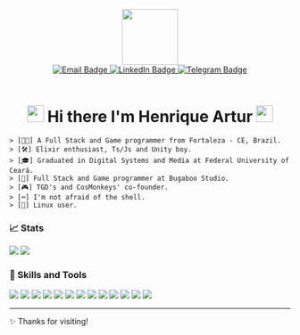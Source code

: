           
<div id="header" align="center">
  <img src="https://media.giphy.com/media/M9gbBd9nbDrOTu1Mqx/giphy.gif" width="100"/>
  <div id="badges">
    <a href="mailto:contato@henriqueartur.com">
      <img src="https://img.shields.io/badge/Email-flat?logo=GMail&style=for-the-badge&logoColor=a277ff&labelColor=15141b&color=000&logoWidth=30" alt="Email Badge"/>
    </a>
    <a href="https://www.linkedin.com/in/henriqueartur/">
      <img src="https://img.shields.io/badge/LinkedIn-flat?logo=LinkedIn&style=for-the-badge&logoColor=a277ff&labelColor=15141b&color=000&logoWidth=30" alt="LinkedIn Badge"/>
    </a>
    <a href="https://t.me/HenriqueArtur">
      <img src="https://img.shields.io/badge/Telegram-flat?logo=Telegram&style=for-the-badge&logoColor=a277ff&labelColor=15141b&color=000&logoWidth=30" alt="Telegram Badge"/>
    </a>
  </div>
  <br/>
  <img src="https://komarev.com/ghpvc/?username=HenriqueArtur&color=a277ff&style=flat-square" alt=""/>
  <h1>
    <img src="https://media.giphy.com/media/hvRJCLFzcasrR4ia7z/giphy.gif" width="30px"/>
    Hi there I'm Henrique Artur
    <img src="https://media.giphy.com/media/hvRJCLFzcasrR4ia7z/giphy.gif" width="30px"/>
  </h1>
</div>

```
> [👨‍💻] A Full Stack and Game programmer from Fortaleza - CE, Brazil.
> [🛠️] Elixir enthusiast, Ts/Js and Unity boy.
> [🎓] Graduated in Digital Systems and Media at Federal University of Ceará.
> [👔] Full Stack and Game programmer at Bugaboo Studio.
> [🎮] TGD's and CosMonkeys' co-founder.
> [⌨️] I'm not afraid of the shell.
> [🐧] Linux user.
```

### 📈 Stats
<p align='center'>
  <div>
    <img src="https://github-readme-stats.vercel.app/api?username=HenriqueArtur&count_private=true&hide=contribs&show_icons=true&bg_color=15141b&title_color=a277ff&text_color=edecee&icon_color=ffca85&border_color=61ffca&hide_border=false" />
    <img src="https://github-readme-stats.vercel.app/api/top-langs/?username=HenriqueArtur&count_private=true&bg_color=15141b&title_color=a277ff&text_color=edecee&icon_color=ffca85&border_color=61ffca&hide_border=false&layout=compact&hide=Java,PHP,Ruby,HTML,CSS,SCSS,Hack,CoffeeScript,Less" />
  </div>
</p>

### 🚀 Skills and Tools
<div style="display: inline_block">
  <img src="https://img.shields.io/badge/Elixir-flat?logo=Elixir&style=for-the-badge&logoColor=a277ff&labelColor=000&color=15141b&logoWidth=30" />
  <img src="https://img.shields.io/badge/TypeScript-flat?logo=TypeScript&style=for-the-badge&logoColor=a277ff&labelColor=000&color=15141b&logoWidth=30" />
  <img src="https://img.shields.io/badge/Docker-flat?logo=Docker&style=for-the-badge&logoColor=a277ff&labelColor=000&color=15141b&logoWidth=30" />
  <img src="https://img.shields.io/badge/Node.js-flat?logo=Node.js&style=for-the-badge&logoColor=a277ff&labelColor=000&color=15141b&logoWidth=30" />
  <img src="https://img.shields.io/badge/JavaScript-flat?logo=JavaScript&style=for-the-badge&logoColor=a277ff&labelColor=000&color=15141b&logoWidth=30" />
  <img src="https://img.shields.io/badge/PostgreSQL-flat?logo=PostgreSQL&style=for-the-badge&logoColor=a277ff&labelColor=000&color=15141b&logoWidth=30" />
  <img src="https://img.shields.io/badge/MySQL-flat?logo=MySQL&style=for-the-badge&logoColor=a277ff&labelColor=000&color=15141b&logoWidth=30" />
  <img src="https://img.shields.io/badge/React-flat?logo=React&style=for-the-badge&logoColor=a277ff&labelColor=000&color=15141b&logoWidth=30" />
  <img src="https://img.shields.io/badge/Vite-flat?logo=Vite&style=for-the-badge&logoColor=a277ff&labelColor=000&color=15141b&logoWidth=30" />
  <img src="https://img.shields.io/badge/Yarn-flat?logo=Yarn&style=for-the-badge&logoColor=a277ff&labelColor=000&color=15141b&logoWidth=30" />
  <img src="https://img.shields.io/badge/Unity-flat?logo=Unity&style=for-the-badge&logoColor=a277ff&labelColor=000&color=15141b&logoWidth=30" />
  <img src="https://img.shields.io/badge/Linux-flat?logo=Linux&style=for-the-badge&logoColor=a277ff&labelColor=000&color=15141b&logoWidth=30" />
  <img src="https://img.shields.io/badge/Strapi-flat?logo=Strapi&style=for-the-badge&logoColor=a277ff&labelColor=000&color=15141b&logoWidth=30" />
</div>

------------
✨ Thanks for visiting!
